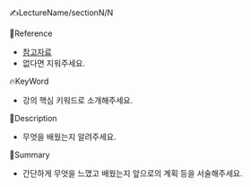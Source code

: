 ✍LectureName/sectionN/N

🔗Reference
- [참고자료](https://# "참고자료")
- 없다면 지워주세요.

🔥KeyWord
- 강의 핵심 키워드로 소개해주세요.

📝Description
- 무엇을 배웠는지 알려주세요.

📌Summary
- 간단하게 무엇을 느꼈고 배웠는지 앞으로의 계획 등을 서술해주세요.
